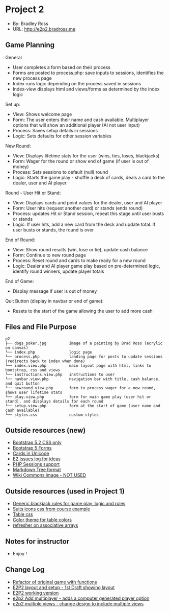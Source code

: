 # Project 2
+ By: Bradley Ross
+ URL: <http://e2p2.bradross.me>

## Game Planning
General
+ User completes a form based on their process
+ Forms are posted to process.php: save inputs to sessions, identifies the new process page
+ Index runs logic depending on the process saved in sessions
+ Index-view displays html and views/forms as determined by the index logic

Set up: 
+ View: Shows welcome page
+ Form: The user enters their name and cash available.  Multiplayer options that will show an additional player (AI not user input)
+ Process: Saves setup details in sessions
+ Logic: Sets defaults for other session variables

New Round:
+ View: Displays lifetime stats for the user (wins, ties, loses, blackjacks)
+ Form: Wager for the round or show end of game (if user is out of money)
+ Process: Sets sessions to default (null) round
+ Logic: Starts the game play - shuffle a deck of cards, deals a card to the dealer, user and AI player

Round - User Hit or Stand:
+ View: Displays cards and point values for the dealer, user and AI player
+ Form: User hits (request another card) or stands (ends round)
+ Process: updates Hit or Stand session, repeat this stage until user busts or stands
+ Logic: If user hits, add a new card from the deck and update total.  If user busts or stands, the round is over

End of Round:
+ View: Show round results (win, lose or tie), update cash balance
+ Form: Continue to new round page 
+ Process: Reset round and cards to make ready for a new round
+ Logic: Dealer and AI player game play based on pre-determined logic, identify round winners, update player totals

End of Game:
+ Display message if user is out of money

Quit Button (display in navbar or end of game):
+ Resets to the start of the game allowing the user to add more cash


## Files and File Purpose

```
p2
├── dogs_poker.jpg          image of a painting by Brad Ross (acrylic on canvas)
└── index.php               logic page
└── process.php             landing page for posts to update sessions (redirects back to index when done)
└── index.view.php          main layout page with html, links to bootstrap, css and views
└── instructions.view.php   instructions to user 
└── navbar.view.php         navigation bar with title, cash balance, and quit button 
└── newround.view.php       form to process wager for a new round, shows user lifetime stats 
└── play.view.php           form for main game play (user hit or stand), and displays details for each round  
└── setup.view.php          form at the start of game (user name and cash available) 
└── styles.css              custom styles
```

## Outside resources (new)
+ [Bootstrap 5.2 CSS only](https://getbootstrap.com/docs/5.2/getting-started/introduction/)
+ [Bootstrap 5 Forms](https://getbootstrap.com/docs/5.0/forms/overview/)
+ [Cards in Unicode](https://en.wikipedia.org/wiki/Playing_cards_in_Unicode)
+ [E2 Issues log for ideas](https://github.com/susanBuck/e2-fall22/issues)
+ [PHP Sessions support](https://www.w3schools.com/php/php_sessions.asp)
+ [Markdown Tree format](https://www.w3schools.io/file/markdown-folder-tree/)
+ [Wiki Commons image - NOT USED](https://commons.wikimedia.org/wiki/File:13-02-27-spielbank-wiesbaden-by-RalfR-051.jpg)


## Outside resources (used in Project 1)
+ [Generic blackjack rules for game play, logic and rules](https://en.wikipedia.org/wiki/Blackjack)
+ [Suits icons css from course example](https://hesweb.dev/files/e2p1-examples/war/)
+ [Table css](https://www.w3schools.com/css/tryit.asp?filename=trycss_table_fancy)
+ [Color theme for table colors](https://material.io/design/color/the-color-system.html#color-theme-creation)
+ [refresher on associative arrays](https://www.w3schools.com/php/php_arrays_associative.asp)


## Notes for instructor
+ Enjoy !

## Change Log
+ [Refactor of original game with functions](https://github.com/bar181/e2/commit/2a3e87a52b510cb453a26a61bdd6699c9ce2691b)
+ [E2P2 layout and setup - 1st Draft showing layout](https://github.com/bar181/e2/commit/8360c96ed4abb5614d8b06ccd0902e40f289b8c3)
+ [E2P2 working version](https://github.com/bar181/e2/commit/0e9fbf19afd248a9cfc3f4550ba6f7b6f1a53ad6)
+ [e2p2 Add multiplayer - adds a computer generated player option](https://github.com/bar181/e2/commit/4aab400588ffe03ef5defb886b8128930e5df20c)
+ [e2p2 multiple views - change design to include multiple views](https://github.com/bar181/e2/commit/8e4c246234466b1f6d61c1fe17e6c54f65323cf0)


